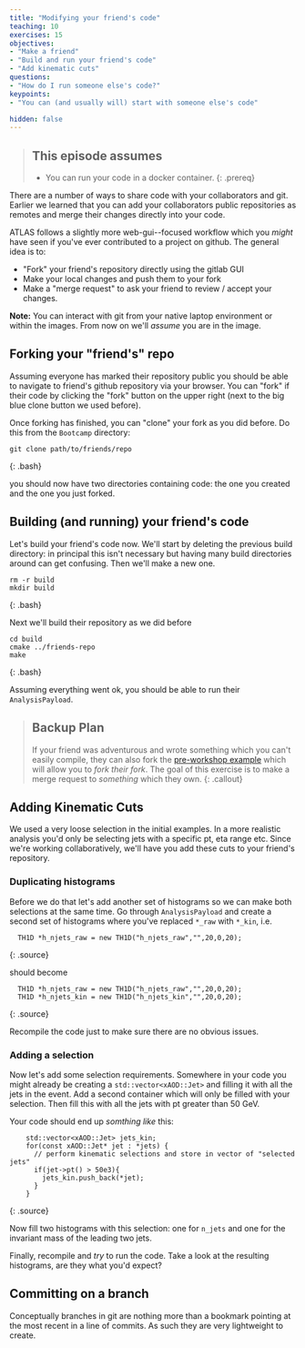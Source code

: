 ```yaml
---
title: "Modifying your friend's code"
teaching: 10
exercises: 15
objectives:
- "Make a friend"
- "Build and run your friend's code"
- "Add kinematic cuts"
questions:
- "How do I run someone else's code?"
keypoints:
- "You can (and usually will) start with someone else's code"

hidden: false
---
```


> ## This episode assumes
>
> - You can run your code in a docker container.
{: .prereq}

There are a number of ways to share code with your collaborators and
git. Earlier we learned that you can add your collaborators public
repositories as remotes and merge their changes directly into your
code.

ATLAS follows a slightly more web-gui--focused workflow which you
_might_ have seen if you've ever contributed to a project on
github. The general idea is to:

- "Fork" your friend's repository directly using the gitlab GUI
- Make your local changes and push them to your fork
- Make a "merge request" to ask your friend to review / accept your
  changes.

**Note:** You can interact with git from your native laptop
  environment or within the images. From now on we'll _assume_ you are
  in the image.

## Forking your "friend's" repo

Assuming everyone has marked their repository public you should be
able to navigate to friend's github repository via your browser. You
can "fork" if their code by clicking the "fork" button on the upper
right (next to the big blue clone button we used before).

Once forking has finished, you can "clone" your fork as you did
before. Do this from the `Bootcamp` directory:

~~~
git clone path/to/friends/repo
~~~
{: .bash}

you should now have two directories containing code: the one you
created and the one you just forked.

## Building (and running) your friend's code

Let's build your friend's code now. We'll start by deleting the
previous build directory: in principal this isn't necessary but having
many build directories around can get confusing. Then we'll make a new
one.

~~~
rm -r build
mkdir build
~~~
{: .bash}

Next we'll build their repository as we did before

~~~
cd build
cmake ../friends-repo
make
~~~
{: .bash}

Assuming everything went ok, you should be able to run their
`AnalysisPayload`.

> ## Backup Plan
>
> If your friend was adventurous and wrote something which you can't
> easily compile, they can also fork the [pre-workshop example][prework]
> which will allow you to _fork their fork_. The goal of this exercise is
> to make a merge request to _something_ which they own.
{: .callout}

[prework]: https://gitlab.cern.ch/usatlas-computing-bootcamp/v1-prework-finished-code/tree/master

## Adding Kinematic Cuts

We used a very loose selection in the initial examples. In a more
realistic analysis you'd only be selecting jets with a specific pt,
eta range etc. Since we're working collaboratively, we'll have you add
these cuts to your friend's repository.

### Duplicating histograms

Before we do that let's add another set of histograms so we can make
both selections at the same time. Go through `AnalysisPayload` and
create a second set of histograms where you've replaced `*_raw` with
`*_kin`, i.e.

~~~
  TH1D *h_njets_raw = new TH1D("h_njets_raw","",20,0,20);
~~~
{: .source}

should become

~~~
  TH1D *h_njets_raw = new TH1D("h_njets_raw","",20,0,20);
  TH1D *h_njets_kin = new TH1D("h_njets_kin","",20,0,20);
~~~
{: .source}

Recompile the code just to make sure there are no obvious issues.

### Adding a selection

Now let's add some selection requirements. Somewhere in your code you
might already be creating a `std::vector<xAOD::Jet>` and filling it
with all the jets in the event. Add a second container which will only
be filled with your selection. Then fill this with all the jets with
pt greater than 50 GeV.

Your code should end up _somthing like_ this:

~~~
    std::vector<xAOD::Jet> jets_kin;
    for(const xAOD::Jet* jet : *jets) {
      // perform kinematic selections and store in vector of "selected jets"
      if(jet->pt() > 50e3){
        jets_kin.push_back(*jet);
      }
    }
~~~
{: .source}

Now fill two histograms with this selection: one for `n_jets` and one
for the invariant mass of the leading two jets.

Finally, recompile and _try_ to run the code. Take a look at the
resulting histograms, are they what you'd expect?


## Committing on a branch

Conceptually branches in git are nothing more than a bookmark pointing
at the most recent in a line of commits. As such they are very
lightweight to create.
